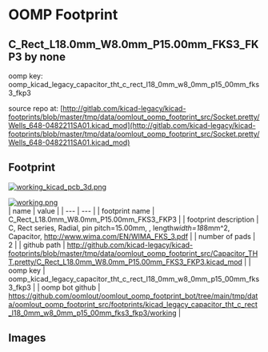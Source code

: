 # OOMP Footprint  
## C_Rect_L18.0mm_W8.0mm_P15.00mm_FKS3_FKP3  by none  
  
oomp key: oomp_kicad_legacy_capacitor_tht_c_rect_l18_0mm_w8_0mm_p15_00mm_fks3_fkp3  
  
source repo at: [http://gitlab.com/kicad-legacy/kicad-footprints/blob/master/tmp/data/oomlout_oomp_footprint_src/Socket.pretty/Wells_648-0482211SA01.kicad_mod](http://gitlab.com/kicad-legacy/kicad-footprints/blob/master/tmp/data/oomlout_oomp_footprint_src/Socket.pretty/Wells_648-0482211SA01.kicad_mod)  
## Footprint  
  
[![working_kicad_pcb_3d.png](working_kicad_pcb_3d_600.png)](working_kicad_pcb_3d.png)  
  
[![working.png](working_600.png)](working.png)  
| name | value | 
| --- | --- | 
| footprint name | C_Rect_L18.0mm_W8.0mm_P15.00mm_FKS3_FKP3 | 
| footprint description | C, Rect series, Radial, pin pitch=15.00mm, , length*width=18*8mm^2, Capacitor, http://www.wima.com/EN/WIMA_FKS_3.pdf | 
| number of pads | 2 | 
| github path | http://github.com/kicad-legacy/kicad-footprints/blob/master/tmp/data/oomlout_oomp_footprint_src/Capacitor_THT.pretty/C_Rect_L18.0mm_W8.0mm_P15.00mm_FKS3_FKP3.kicad_mod | 
| oomp key | oomp_kicad_legacy_capacitor_tht_c_rect_l18_0mm_w8_0mm_p15_00mm_fks3_fkp3 | 
| oomp bot github | https://github.com/oomlout/oomlout_oomp_footprint_bot/tree/main/tmp/data/oomlout_oomp_footprint_src/footprints/kicad_legacy_capacitor_tht_c_rect_l18_0mm_w8_0mm_p15_00mm_fks3_fkp3/working | 
## Images  

